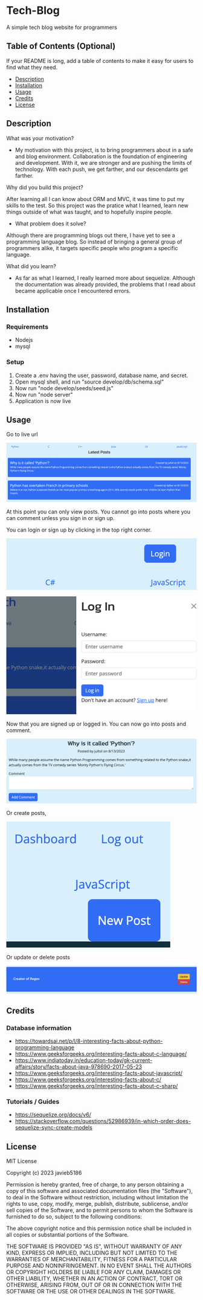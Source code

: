 # Tech-Blog
A simple tech blog website for programmers

## Table of Contents (Optional)

If your README is long, add a table of contents to make it easy for users to find what they need.

- [Description](#description)
- [Installation](#installation)
- [Usage](#usage)
- [Credits](#credits)
- [License](#license)

## Description

What was your motivation?

- My motivation with this project, is to bring programmers about in a safe and blog environment. Collaboration is the foundation of engineering and development. With it, we are stronger and are pushing the limits of technology. With each push, we get farther, and our descendants get farther.

Why did you build this project?

After learning all I can know about ORM and MVC, it was time to put my skills to the test. So this project was the pratice what I learned, learn new things outside of what was taught, and to hopefully inspire people. 

- What problem does it solve?

Although there are programming blogs out there, I have yet to see a programming language blog. So instead of bringing a general group of programmers alike, it targets specific people who program a specific language. 

What did you learn?

- As far as what I learned, I really learned more about sequelize. Although the documentation was already provided, the problems that I read about became applicable once I encountered errors. 

## Installation

### Requirements

- Nodejs
- mysql

### Setup

1. Create a .env having the user, password, database name, and secret.
2. Open mysql shell, and run "source develop/db/schema.sql"
3. Now run "node develop/seeds/seed.js"
4. Now run "node server"
5. Application is now live

## Usage

Go to live url

![alt text](assets/images/teach-blog-mainpage.png)

At this point you can only view posts. You cannot go into posts where you can comment unless you sign in or sign up.

You can login or sign up by clicking in the top right corner. 

![alt text](assets/images/tech-blog-login.png)

![alt text](assets/images/tech-blog-login-signup.png)

Now that you are signed up or logged in. You can now go into posts and comment.

![alt text](assets/images/tech-blog-post.png)

Or create posts,

![alt text](assets/images//tech-blog-newpost.png)

Or update or delete posts

![alt text](assets/images/tech-blog-mypost.png)

## Credits

### Database information
- https://towardsai.net/p/l/8-interesting-facts-about-python-programming-language 
- https://www.geeksforgeeks.org/interesting-facts-about-c-language/ 
- https://www.indiatoday.in/education-today/gk-current-affairs/story/facts-about-java-978690-2017-05-23
- https://www.geeksforgeeks.org/interesting-facts-about-javascript/ 
- https://www.geeksforgeeks.org/interesting-facts-about-c/ 
- https://www.geeksforgeeks.org/interesting-facts-about-c-sharp/ 

### Tutorials / Guides
- https://sequelize.org/docs/v6/
- https://stackoverflow.com/questions/52986939/in-which-order-does-sequelize-sync-create-models 

## License

MIT License

Copyright (c) 2023 javieb5186

Permission is hereby granted, free of charge, to any person obtaining a copy
of this software and associated documentation files (the "Software"), to deal
in the Software without restriction, including without limitation the rights
to use, copy, modify, merge, publish, distribute, sublicense, and/or sell
copies of the Software, and to permit persons to whom the Software is
furnished to do so, subject to the following conditions:

The above copyright notice and this permission notice shall be included in all
copies or substantial portions of the Software.

THE SOFTWARE IS PROVIDED "AS IS", WITHOUT WARRANTY OF ANY KIND, EXPRESS OR
IMPLIED, INCLUDING BUT NOT LIMITED TO THE WARRANTIES OF MERCHANTABILITY,
FITNESS FOR A PARTICULAR PURPOSE AND NONINFRINGEMENT. IN NO EVENT SHALL THE
AUTHORS OR COPYRIGHT HOLDERS BE LIABLE FOR ANY CLAIM, DAMAGES OR OTHER
LIABILITY, WHETHER IN AN ACTION OF CONTRACT, TORT OR OTHERWISE, ARISING FROM,
OUT OF OR IN CONNECTION WITH THE SOFTWARE OR THE USE OR OTHER DEALINGS IN THE
SOFTWARE.